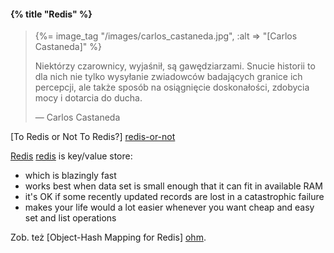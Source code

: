 #### {% title "Redis" %}

<blockquote>
 {%= image_tag "/images/carlos_castaneda.jpg", :alt => "[Carlos Castaneda]" %}
 <p>
  Niektórzy czarownicy, wyjaśnił, są gawędziarzami.
  Snucie historii to dla nich nie tylko wysyłanie
  zwiadowców badających granice ich percepcji,
  ale także sposób na osiągnięcie doskonałości,
  zdobycia mocy i dotarcia do ducha.
 </p>
 <p class="author">— Carlos Castaneda</p><!-- Potęga milczenia, p. 126 -->
</blockquote>

[To Redis or Not To Redis?] [redis-or-not]

[Redis] [redis] is key/value store:

* which is blazingly fast
* works best when data set is small enough that it can fit in available RAM
* it's OK if some recently updated records are lost in a catastrophic failure
* makes your life would a lot easier whenever you want cheap and easy
  set and list operations

Zob. też [Object-Hash Mapping for Redis] [ohm].


[redis]: http://www.engineyard.com/blog/2009/key-value-stores-for-ruby-part-4-to-redis-or-not-to-redis/ "Redis or not…"
[ohm]: http://ohm.keyvalue.org/ "Object-Hash Mapping for Redis"
[redis-or-not]: http://www.engineyard.com/blog/2009/key-value-stores-for-ruby-part-4-to-redis-or-not-to-redis/ "Redis orn not…"
